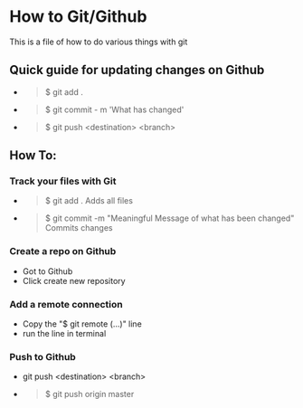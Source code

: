 # How to Git/Github

This is a file of how to do various things with git

## Quick guide for updating changes on Github
- > $ git add .
- > $ git commit - m 'What has changed'
- > $ git push \<destination\> \<branch\>

## How To:

### Track your files with Git
- > $ git add .
Adds all files
- > $ git commit -m "Meaningful Message of what has been changed"
Commits changes
### Create a repo on Github
- Got to Github
- Click create new repository
### Add a remote connection
- Copy the "$ git remote (...)" line
- run the line in terminal
### Push to Github
- git push \<destination\> \<branch\>
- > $ git push origin master
